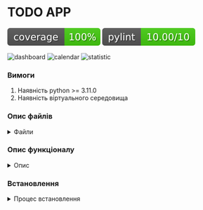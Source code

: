 # TODO APP

![Coverage](https://raw.githubusercontent.com/vaskinb/todoapp/master/coverage.svg)
![Pylint](https://raw.githubusercontent.com/vaskinb/todoapp/master/pylint.svg)

![dashboard](https://github.com/user-attachments/assets/615f058a-2fda-4d64-8e16-3832553fca2f)
![calendar](https://github.com/user-attachments/assets/923a9a4f-01df-4e83-b945-851ca4c5b066)
![statistic](https://github.com/user-attachments/assets/ed860a72-b3ec-462d-a62a-7b2ef08e8f67)


### Вимоги

1. Наявність python >= 3.11.0
2. Наявність віртуального середовища

### Опис файлів
<details><summary>Файли</summary>

* `app` - основний каталог роботи с додатком
* * `app/auth/` - директорія з файлами для авторизації, автентифікації та 
    реєстрації користувачів
* * `app/main/` - директорія з файлами представлень додатку
* * `app/static/` - директорія зі статичними файлами
* * `app/templates/` - директорія з HTML-шаблонами для відображення
* * `app/utils/` - директорія з утилітами
* * `app/app.py` - основний файл для створення та налаштування Flask-додатку
* * `app/models.py` - моделі бази даних
* `.gitignore` - файл с налаштуваннями для GIT
* `config.py` - файл з базовими налаштуваннями конфігурації додатку
* `manage.py` - файл для керування додатком та виконання команд
* `README.md` - файл з описом проєкту, інструкцією з налаштування та 
використання
* `requirements.txt` - файл з бібліотеками для встановлення
* `run.sh` - файл для запуску допоміжних сервісів та тестів
* `wsgi.ini` - конфігураційний файл для запуску додатку через uWSGI 
* `wsgi.py` - точка входу для запуску додатку через wsgi
</details>

### Опис функціоналу

<details><summary>Опис</summary>

Програма являє собою комплексний інструмент для керування задачами, який 
складається з 3-х основних модулів:

#### 1. Dashboard

**Основні можливості:**

- **Створення задач:**  
  Користувач може створити нову задачу, заповнивши форму (TaskForm). 
При створенні задачі вказується заголовок, опис, дата виконання (due_date) та
початковий статус (за замовчуванням — _pending_).

- **Відображення задач:**  
  Задачі користувача відображаються у вигляді таблиці з наступними категоріями:
  - **All:** відображаються всі задачі.
  - **Pending:** задачі, що ще не почали виконуватись.
  - **Active:** задачі, над якими ведеться робота.
  - **Completed:** задачі, що були виконані.

- **Редагування та зміна статусів:**  
  Для кожної задачі доступні дії: 
редагування, видалення, зміна статусу (через кнопки "Start", "Done", "Undo"). 
Це дозволяє швидко коригувати інформацію про задачу або перемикати її стан.

- **RESTful API:**  
  Реалізовані маршрути для:
- ***створення (`/tasks/add`)***, 
- ***отримання (`/tasks/get/<task_id>`)***, 
- ***редагування (`/tasks/edit/<task_id>`)***, 
- ***видалення (`/tasks/delete/<task_id>`)***, 
- ***зміни статусу задачі (`/tasks/set_status/<task_id>`)***.

#### 2. Calendar

**Основні можливості:**

- **Інтеграція з FullCalendar:**  
  Модуль календаря використовує FullCalendar для візуалізації задач,
що дозволяє користувачу бачити задачі, розташовані за датами.

- **Drag & Drop:**  
  Реалізовано можливість перетягувати задачі між датами безпосередньо в
календарі, що спрощує планування і зміну дат виконання.

- **Створення та редагування:**  
  За допомогою календарного інтерфейсу користувач може створювати нові задачі 
або редагувати існуючі, використовуючи форму.

- **Зміна статусів:**  
  Користувач може змінювати статус задачі прямо в календарі.

#### 3. Statistic

**Основні можливості:**

- **Агрегація статистики:**  
  Модуль збирає та агрегує дані по задачах користувача. 
Формуються такі основні показники:
  - Загальна кількість задач.
  - Кількість задач у статусах `pending`, `active` та `completed`.

- **Динамічні графіки:**  
  Побудова двох типів графіків:
  - **Щоденна статистика:**  
    Графік, що відображає дані за останні 7 днів, де для кожного дня вказується
загальна кількість задач та кількість виконаних.
  - **Щотижнева статистика:**  
    Графік, що відображає дані за останні 4 тижні, де для кожного тижня 
відображаються загальна кількість задач та кількість виконаних.

</details>

### Встановлення

<details><summary>Процеc встановлення</summary>

#### Оновлення
* Оновлення сервера

``` shell
apt update && apt upgrade -y
```


#### PostgreSQL
* Встановлення PostgreSQL
```shell
apt install postgresql postgresql-contrib
```

* Створення БД PostgreSQL
```
$ sudo -u postgres psql
postgres=# create database limitless;
postgres=# create user todoapp with encrypted password 'todoapp';
postgres=# grant all privileges on database todoapp to todoapp;
```

* Створення тестової БД PostgreSQL (для локального тестування)
```
$ sudo -u postgres psql
postgres=# create database todoapp_test;
postgres=# create user todoapp_test with encrypted password 'todoapp_test';
postgres=# grant all privileges on database todoapp_test to todoapp_test;
```

* Створення міграцій БД
```
$ ./run.sh db init
$ ./run.sh db migrate
$ ./run.sh db upgrade
```


#### Supervisor
* Встановлення supervisor

``` shell
apt install supervisor
```

* Налаштування supervisor
```txt
[program:app]
command=/root/todoapp/venv/bin/uwsgi --ini /root/todoapp/wsgi_admin.ini --chdir /root/todoapp
autostart=true
autorestart=true
stopasgroup=true
stopsignal=QUIT
stderr_logfile=/var/log/%(program_name)s.log
stdout_logfile=/var/log/%(program_name)s.log
```

#### Project
* Встановлення git та отримання проєкту

``` shell
git clone git@github.com:vaskinb/todoapp.git
```

* Встановлення віртуального середовища

``` shell
apt install virtualenv
virtualenv -p python3 venv
. venv/bin/activate
```

* Встановлення залежностей

``` shell
pip install -r requirements.txt
```
</details>
